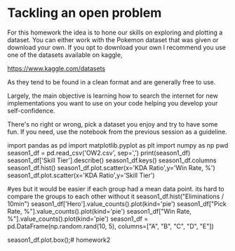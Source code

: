 <h1>Tackling an open problem</h1>

For this homework the idea is to hone our skills on exploring and plotting a dataset. You can either work with the Pokemon dataset that was given or download your own. If you opt to download your own I recommend you use one of the datasets available on kaggle,

https://www.kaggle.com/datasets

As they tend to be found in a clean format and are generally free to use.

Largely, the main objective is learning how to search the internet for new implementations you want to use on your code helping you develop your self-confidence.

There's no right or wrong, pick a dataset you enjoy and try to have some fun.
If you need, use the notebook from the previous session as a guideline.

import pandas as pd
import matplotlib.pyplot as plt
import numpy as np
pwd
season1_df = pd.read_csv('OW2.csv', sep=',')
print(season1_df)
season1_df['Skill Tier'].describe()
season1_df.keys()
season1_df.columns
season1_df.hist()
season1_df.plot.scatter(x='KDA Ratio',y='Win Rate, %')
season1_df.plot.scatter(x='KDA Ratio',y='Skill Tier')

#yes but it would be easier if each group had a mean data point. its hard to compare the groups to each other without it
season1_df.hist("Eliminations / 10min")
season1_df['Hero'].value_counts().plot(kind='pie')
season1_df["Pick Rate, %"].value_counts().plot(kind='pie')
season1_df["Win Rate, %"].value_counts().plot(kind='pie')
season1_df = pd.DataFrame(np.random.rand(10, 5), columns=["A", "B", "C", "D", "E"])

season1_df.plot.box();# homework2
